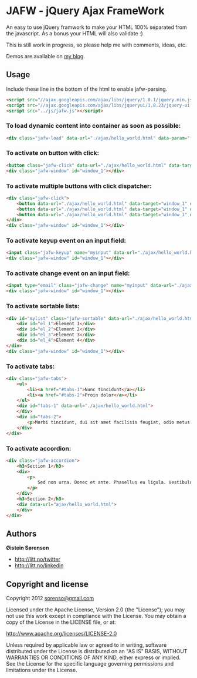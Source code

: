 JAFW - jQuery Ajax FrameWork
==============================
An easy to use jQuery framwork to make your HTML 100% separated from the javascript. As a bonus your HTML will also validate :)

This is still work in progress, so please help me with comments, ideas, etc.

Demos are available on [my blog](http://litt.no/tools/jafw/demo/index.html).

Usage
-----
Include these line in the bottom of the html to enable jafw-parsing.
```html
<script src="//ajax.googleapis.com/ajax/libs/jquery/1.8.1/jquery.min.js"></script>
<script src="//ajax.googleapis.com/ajax/libs/jqueryui/1.8.23/jquery-ui.min.js"></script>  
<script src="../js/jafw.js"></script>
```

### To load dynamic content into container as soon as possible:
```html
<div class="jafw-load" data-url="./ajax/hello_world.html" data-param="foo=bar&gomle=foobar">Loading...</div>
```

### To activate on button with click:
```html
<button class="jafw-click" data-url="./ajax/hello_world.html" data-target="window_1" data-param="foo=bar&gomle=foobar">Click me</button>
<div class="jafw-window" id="window_1"></div>
```

### To activate multiple buttons with click dispatcher:
```html
<div class="jafw-click">
	<button data-url="./ajax/hello_world.html" data-target="window_1" data-param="foo=bar&button=1">Click me 1</button>
	<button data-url="./ajax/hello_world.html" data-target="window_1" data-param="foo=bar&button=2">Click me 2</button>
	<button data-url="./ajax/hello_world.html" data-target="window_1" data-param="foo=bar&button=3">Click me 3</button>
</div>
<div class="jafw-window" id="window_1"></div>
```

### To activate keyup event on an input field:
```html
<input class="jafw-keyup" name="myinput" data-url="./ajax/hello_world.html" data-target="window_1">
<div class="jafw-window" id="window_1"></div>
```

### To activate change event on an input field:
```html
<input type="email" class="jafw-change" name="myinput" data-url="./ajax/hello_world.html" data-target="window_1">
<div class="jafw-window" id="window_1"></div>
```

### To activate sortable lists:
```html
<div id="mylist" class="jafw-sortable" data-url="./ajax/hello_world.html" data-param="foo=123&bar=456" data-target="window_1">
	<div id="el_1">Element 1</div>
	<div id="el_2">Element 2</div>
	<div id="el_3">Element 3</div>
	<div id="el_4">Element 4</div>
</div>
<div class="jafw-window" id="window_1"></div>
```

### To activate tabs:
```html
<div class="jafw-tabs">
	<ul>
		<li><a href="#tabs-1">Nunc tincidunt</a></li>
		<li><a href="#tabs-2">Proin dolor</a></li>
	</ul>
	<div id="tabs-1" data-url="./ajax/hello_world.html">
	</div>
	<div id="tabs-2">
		<p>Morbi tincidunt, dui sit amet facilisis feugiat, odio metus gravida ante, ut pharetra massa metus id nunc. Duis scelerisque molestie turpis.</p>
	</div>
</div>
```

### To activate accordion:
```html
<div class="jafw-accordion">
	<h3>Section 1</h3>
	<div>
		<p>
			Sed non urna. Donec et ante. Phasellus eu ligula. Vestibulum sit amet purus. Vivamus hendrerit, dolor at aliquet laoreet, mauris turpis porttitor velit, faucibus interdum tellus libero ac justo. Vivamus non quam. In suscipit faucibus urna.
		</p>
	</div>
	<h3>Section 2</h3>
	<div data-url="ajax/hello_world.html">
	</div>
</div>
```


Authors
-------
**Øistein Sørensen**

+ http://litt.no/twitter
+ http://litt.no/linkedin


Copyright and license
---------------------

Copyright 2012 sorenso@gmail.com

Licensed under the Apache License, Version 2.0 (the "License");
you may not use this work except in compliance with the License.
You may obtain a copy of the License in the LICENSE file, or at:

   http://www.apache.org/licenses/LICENSE-2.0

Unless required by applicable law or agreed to in writing, software
distributed under the License is distributed on an "AS IS" BASIS,
WITHOUT WARRANTIES OR CONDITIONS OF ANY KIND, either express or implied.
See the License for the specific language governing permissions and
limitations under the License.


